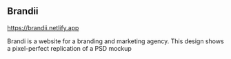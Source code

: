 <h2>Brandii</h2>

<a href="https://brandii.netlify.app">https://brandii.netlify.app</a>

Brandi is a website for a branding and marketing agency. This design shows a pixel-perfect replication of a PSD mockup

